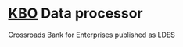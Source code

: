 # [KBO](https://economie.fgov.be/en/themes/enterprises/crossroads-bank-enterprises) Data processor
Crossroads Bank for Enterprises published as LDES

